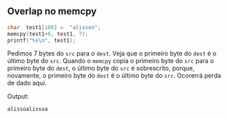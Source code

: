 ## Overlap no memcpy

```c
char  test1[100] =  "alisson";
memcpy(test1+6, test1, 7);
printf("%s\n", test1);
```
Pedimos 7 bytes do `src` para o `dest`. Veja que o primeiro byte do `dest` é o último byte do `src`. Quando o `memcpy` copia o primeiro byte do `src` para o primeiro byte do `dest`,  o último byte do `src` é sobrescrito, porque, novamente, o primeiro byte do `dest` é o último byte do `src`. Ocorerrá perda de dado aqui.

Output:
```
alissoalissoa
```
